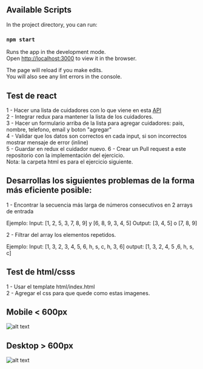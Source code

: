 ## Available Scripts

In the project directory, you can run:

### `npm start`

Runs the app in the development mode.<br>
Open [http://localhost:3000](http://localhost:3000) to view it in the browser.

The page will reload if you make edits.<br>
You will also see any lint errors in the console.

## Test de react

1 - Hacer una lista de cuidadores con lo que viene en esta [API](https://sheetsu.com/apis/v1.0su/581ad5595d0d) <br>
2 - Integrar redux para mantener la lista de los cuidadores.<br>
3 - Hacer un formulario arriba de la lista para agregar cuidadores: pais, nombre, telefono, email y boton "agregar"<br>
4 - Validar que los datos son correctos en cada input, si son incorrectos mostrar mensaje de error (inline)<br>
5 - Guardar en redux el cuidador nuevo.
6 - Crear un Pull request a este repositorio con la implementación del ejercicio.<br>
Nota: la carpeta html es para el ejercicio siguiente.

## Desarrollas los siguientes problemas de la forma más eficiente posible:

1 - Encontrar la secuencia más larga de números consecutivos en 2 arrays de entrada

Ejemplo:
Input: [1, 2, 5, 3, 7, 8, 9] y [6, 8, 9, 3, 4, 5]
Output: [3, 4, 5] o [7, 8, 9]

2 - Filtrar del array los elementos repetidos.

Ejemplo:
Input: [1, 3, 2, 3, 4, 5, 6, h, s, c, h, 3, 6]
output: [1, 3, 2, 4, 5 ,6, h, s, c]


## Test de html/csss
1 - Usar el template html/index.html<br>
2 - Agregar el css para que quede como estas imagenes.<br>

## Mobile < 600px
![alt text](https://dzwonsemrish7.cloudfront.net/items/3m34141R2v1W0v0L2j0c/test-layout-mobile.png?v=c2b9a871)
<br>

## Desktop > 600px
![alt text](https://dzwonsemrish7.cloudfront.net/items/3X2F3F2R122u402h211u/test-layout-min-600px.png?v=db1be928)

